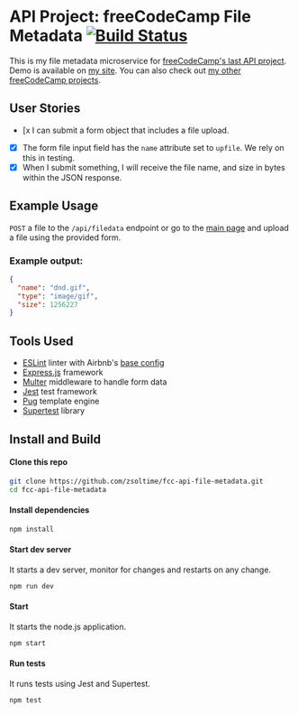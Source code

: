 # API Project: freeCodeCamp File Metadata [![Build Status](https://img.shields.io/travis/zsoltime/fcc-api-file-metadata.svg?style=flat-square)](https://travis-ci.org/zsoltime/fcc-api-file-metadata)

This is my file metadata microservice for [freeCodeCamp's last API project][fcc-link]. Demo is available on [my site][demo]. You can also check out [my other freeCodeCamp projects][projects].

## User Stories

- [x I can submit a form object that includes a file upload.
- [x] The form file input field has the `name` attribute set to `upfile`. We rely on this in testing.
- [x] When I submit something, I will receive the file name, and size in bytes within the JSON response.

## Example Usage

`POST` a file to the `/api/filedata` endpoint or go to the [main page][demo] and upload a file using the provided form.

### Example output:

```json
{
  "name": "dnd.gif",
  "type": "image/gif",
  "size": 1256227
}
```

## Tools Used

- [ESLint](https://github.com/eslint/eslint) linter with Airbnb's [base config](https://www.npmjs.com/package/eslint-config-airbnb-base)
- [Express.js](https://github.com/expressjs/express) framework
- [Multer](https://github.com/expressjs/multer) middleware to handle form data
- [Jest](https://github.com/facebook/jest) test framework
- [Pug](https://github.com/pugjs/pug) template engine
- [Supertest](https://github.com/visionmedia/supertest/) library

## Install and Build

#### Clone this repo

```bash
git clone https://github.com/zsoltime/fcc-api-file-metadata.git
cd fcc-api-file-metadata
```

#### Install dependencies

```bash
npm install
```

#### Start dev server

It starts a dev server, monitor for changes and restarts on any change.

```bash
npm run dev
```

#### Start

It starts the node.js application.

```bash
npm start
```

#### Run tests

It runs tests using Jest and Supertest.

```bash
npm test
```

[demo]: https://zsolti.me/apis/file-metadata
[fcc-link]: https://learn.freecodecamp.org/apis-and-microservices/apis-and-microservices-projects/file-metadata-microservice
[projects]: https://github.com/zsoltime/freeCodeCamp
